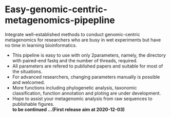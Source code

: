 # Easy-genomic-centric-metagenomics-pipepline
Integrate well-established methods to conduct genomic-centric metagenomics for researchers who are busy in wet experiments but have no time in learning bioinformatics.  
* This pipeline is easy to use with only 2parameters, namely, the directory with paired-end fastq and the number of threads, required.  
* All parameters are refered to published papers and suitable for most of the situations.  
* For advanced researchers, changing parameters manually is possible and welcomed.  
* More functions including phylogenetic analysis, taxonomic classification, function annotation and ploting are under development.  
* Hope to assist your metagenomic analysis from raw sequences to publishable figures.  
**to be continued ...(First release aim at 2020-12-03)**
